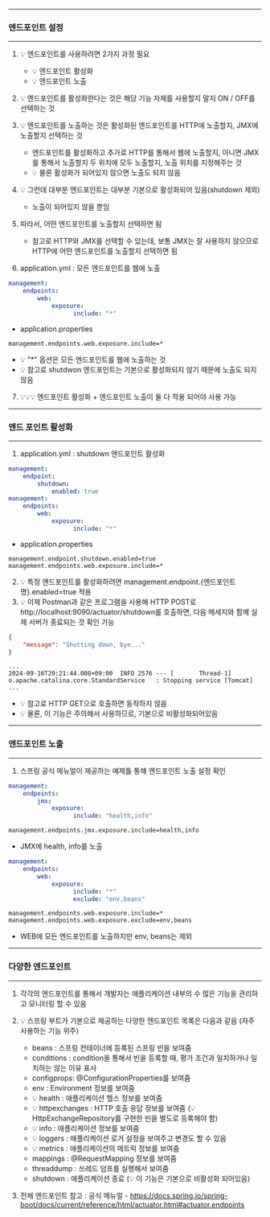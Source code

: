 -----
### 엔드포인트 설정
-----
1. 💡 엔드포인트를 사용하려면 2가지 과정 필요
   - 💡 엔드포인트 활성화
   - 💡 엔드포인트 노출

2. 💡 엔드포인트를 활성화한다는 것은 해당 기능 자체를 사용할지 말지 ON / OFF를 선택하는 것
3. 💡 엔드포인트를 노출하는 것은 활성화된 엔드포인트를 HTTP에 노출할지, JMX에 노출할지 선택하는 것
   - 엔드포인트를 활성화하고 추가로 HTTP를 통해서 웹에 노출할지, 아니면 JMX를 통해서 노출할지 두 위치에 모두 노출할지, 노출 위치를 지정해주는 것
   - 💡 물론 활성화가 되어있지 않으면 노출도 되지 않음
4. 💡 그런데 대부분 엔드포인트는 대부분 기본으로 활성화되어 있음(shutdown 제외)
   - 노출이 되어있지 않을 뿐임

5. 따라서, 어떤 엔드포인트를 노출할지 선택하면 됨
   - 참고로 HTTP와 JMX를 선택할 수 있는데, 보통 JMX는 잘 사용하지 않으므로 HTTP에 어떤 엔드포인트를 노출할지 선택하면 됨

6. application.yml : 모든 엔드포인트를 웹에 노출
```yml
management:
    endpoints:
        web:
            exposure:
                  include: "*"
```
  - application.properties
```properties
management.endpoints.web.exposure.include=*
```
  - 💡 "*" 옵션은 모든 엔드포인트를 웹에 노출하는 것
  - 💡 참고로 shutdwon 엔드포인트는 기본으로 활성화되지 않기 때문에 노출도 되지 않음

7. 💡💡💡 엔드포인트 활성화 + 엔드포인트 노출이 둘 다 적용 되어야 사용 가능

-----
### 엔드 포인트 활성화
-----
1. application.yml : shutdown 엔드포인트 활성화
```yml
management:
    endpoint:
        shutdown:
            enabled: true
management:
    endpoints:
        web:
            exposure:
                  include: "*"
```
  - application.properties
```properties
management.endpoint.shutdown.enabled=true
management.endpoints.web.exposure.include=*
```

2. 💡 특정 엔드포인트를 활성화하려면 management.endpoint.{엔드포인트명}.enabled=true 적용
3. 💡 이제 Postman과 같은 프로그램을 사용해 HTTP POST로 http://localhost:9090/actuator/shutdown를 호출하면, 다음 메세지와 함께 실제 서버가 종료되는 것 확인 가능
```json
{
    "message": "Shutting down, bye..."
}
```
```
...
2024-09-16T20:21:44.008+09:00  INFO 2576 --- [       Thread-1] o.apache.catalina.core.StandardService   : Stopping service [Tomcat]
...
```
  - 💡 참고로 HTTP GET으로 호출하면 동작하지 않음
  - 💡 물론, 이 기능은 주의해서 사용하므로, 기본으로 비활성화되어있음

-----
### 엔드포인트 노출
-----
1. 스프링 공식 메뉴얼이 제공하는 예제틀 통해 엔드포인트 노출 설정 확인
```yml
management:
    endpoints:
        jmx:
            exposure:
                  include: "health,info"
```
```properties
management.endpoints.jmx.exposure.include=health,info
```
  - JMX에 health, info를 노출

```yml
management:
    endpoints:
        web:
            exposure:
                  include: "*"
                  exclude: "env,beans"
```
```properties
management.endpoints.web.exposure.include=*
management.endpoints.web.exposure.exclude=env,beans
```
  - WEB에 모든 엔드포인트를 노출하지만 env, beans는 제외

-----
### 다양한 엔드포인트
-----
1. 각각의 엔드포인트를 통해서 개발자는 애플리케이션 내부의 수 많은 기능을 관리하고 모니터링 할 수 있음
2. 💡 스프링 부트가 기본으로 제공하는 다양한 엔드포인트 목록은 다음과 같음 (자주 사용하는 기능 위주)
   - beans : 스프링 컨테이너에 등록된 스프링 빈을 보여줌
   - conditions : condition을 통해서 빈을 등록할 때, 평가 조건과 일치하거나 일치하는 않는 이유 표사
   - configprops: @ConfigurationProperties를 보여줌
   - env : Environment 정보를 보여줌
   - 💡 health : 애플리케이션 헬스 정보를 보여줌
   - 💡 httpexchanges : HTTP 호출 응답 정보를 보여줌 (💡 HttpExchangeRepository를 구현한 빈을 별도로 등록해야 함)
   - 💡 info : 애플리케이션 정보를 보여줌
   - 💡 loggers : 애플리케이션 로거 설정을 보여주고 변경도 할 수 있음
   - 💡 metrics : 애플리케이션의 메트릭 정보를 보여줌
   - mappings : @RequestMapping 정보를 보여줌
   - threaddump : 쓰레드 덤프를 실행해서 보여줌
   - shutdown : 애플리케이션 종료 (💡 이 기능은 기본으로 비활성화 되어있음)

3. 전체 엔드포인트 참고 : 공식 메뉴얼 - https://docs.spring.io/spring-boot/docs/current/reference/html/actuator.html#actuator.endpoints
